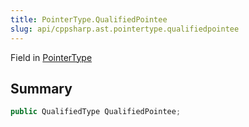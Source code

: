 ```yaml
---
title: PointerType.QualifiedPointee
slug: api/cppsharp.ast.pointertype.qualifiedpointee
---
```

Field in [PointerType](/api/cppsharp/ast/pointertype)

## Summary



```csharp
public QualifiedType QualifiedPointee;
```

